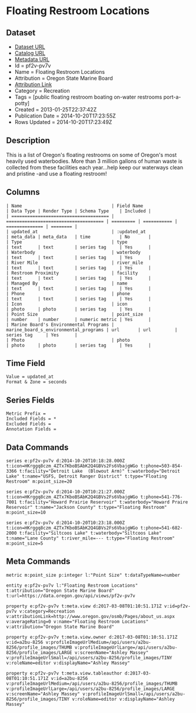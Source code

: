 # Floating Restroom Locations

## Dataset

* [Dataset URL](https://data.oregon.gov/api/views/pf2v-pv7v/rows.json?max_rows=100)
* [Catalog URL](https://catalog.data.gov/dataset/floating-restroom-locations-27f25)
* [Metadata URL](https://data.oregon.gov/api/views/pf2v-pv7v)
* Id = pf2v-pv7v
* Name = Floating Restroom Locations
* Attribution = Oregon State Marine Board
* [Attribution Link](http://www.oregon.gov/osmb/Pages/about_us.aspx)
* Category = Recreation
* Tags = [public floating restroom boating on-water restrooms port-a-potty]
* Created = 2013-01-25T22:37:42Z
* Publication Date = 2014-10-20T17:23:55Z
* Rows Updated = 2014-10-20T17:23:49Z

## Description

This is a list of Oregon's floating restrooms on some of Oregon's most heavily used waterbodies.  More than 3 million gallons of human waste is collected from these facilities each year...help keep our waterways clean and pristine -and use a floating restroom!

## Columns

```ls
| Name                                  | Field Name                            | Data Type | Render Type | Schema Type    | Included | 
| ===================================== | ===================================== | ========= | =========== | ============== | ======== | 
| updated_at                            | :updated_at                           | meta_data | meta_data   | time           | No       | 
| Type                                  | type                                  | text      | text        | series tag     | Yes      | 
| Waterbody                             | waterbody                             | text      | text        | series tag     | Yes      | 
| River Mile                            | river_mile                            | text      | text        | series tag     | Yes      | 
| Restroom Proximity                    | facility                              | text      | text        | series tag     | Yes      | 
| Managed By                            | name                                  | text      | text        | series tag     | Yes      | 
| Phone                                 | phone                                 | text      | text        | series tag     | Yes      | 
| Icon                                  | icon                                  | photo     | photo       | series tag     | Yes      | 
| Point Size                            | point_size                            | number    | number      | numeric metric | Yes      | 
| Marine Board's Environmental Programs | marine_board_s_environmental_programs | url       | url         | series tag     | Yes      | 
| Photo                                 | photo                                 | photo     | photo       | series tag     | Yes      | 
```

## Time Field

```ls
Value = updated_at
Format & Zone = seconds
```

## Series Fields

```ls
Metric Prefix = 
Included Fields = *
Excluded Fields = 
Annotation Fields = 
```

## Data Commands

```ls
series e:pf2v-pv7v d:2014-10-20T10:18:28.000Z t:icon=HKrggq8czm_4ZTx7KboBSAbK2Q4GBVs2Fs6VbajgWGo t:phone=503-854-3366 t:facility="Detroit Lake  (Blowout Arm)" t:waterbody="Detroit Lake" t:name="USFS, Detroit Ranger District" t:type="Floating Restroom" m:point_size=20

series e:pf2v-pv7v d:2014-10-20T10:21:27.000Z t:icon=HKrggq8czm_4ZTx7KboBSAbK2Q4GBVs2Fs6VbajgWGo t:phone=541-776-7001 t:facility="Howard Prairie Reservoir" t:waterbody="Howard Praire Reservoir" t:name="Jackson County" t:type="Floating Restroom" m:point_size=10

series e:pf2v-pv7v d:2014-10-20T10:23:18.000Z t:icon=HKrggq8czm_4ZTx7KboBSAbK2Q4GBVs2Fs6VbajgWGo t:phone=541-682-2000 t:facility="Siltcoos Lake" t:waterbody="Siltcoos Lake" t:name="Lane County" t:river_mile=--- t:type="Floating Restroom" m:point_size=5
```

## Meta Commands

```ls
metric m:point_size p:integer l:"Point Size" t:dataTypeName=number

entity e:pf2v-pv7v l:"Floating Restroom Locations" t:attribution="Oregon State Marine Board" t:url=https://data.oregon.gov/api/views/pf2v-pv7v

property e:pf2v-pv7v t:meta.view d:2017-03-08T01:10:51.171Z v:id=pf2v-pv7v v:category=Recreation v:attributionLink=http://www.oregon.gov/osmb/Pages/about_us.aspx v:averageRating=0 v:name="Floating Restroom Locations" v:attribution="Oregon State Marine Board"

property e:pf2v-pv7v t:meta.view.owner d:2017-03-08T01:10:51.171Z v:id=a2bu-8256 v:profileImageUrlMedium=/api/users/a2bu-8256/profile_images/THUMB v:profileImageUrlLarge=/api/users/a2bu-8256/profile_images/LARGE v:screenName="Ashley Massey" v:profileImageUrlSmall=/api/users/a2bu-8256/profile_images/TINY v:roleName=editor v:displayName="Ashley Massey"

property e:pf2v-pv7v t:meta.view.tableauthor d:2017-03-08T01:10:51.171Z v:id=a2bu-8256 v:profileImageUrlMedium=/api/users/a2bu-8256/profile_images/THUMB v:profileImageUrlLarge=/api/users/a2bu-8256/profile_images/LARGE v:screenName="Ashley Massey" v:profileImageUrlSmall=/api/users/a2bu-8256/profile_images/TINY v:roleName=editor v:displayName="Ashley Massey"
```